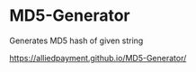 # MD5-Generator
Generates MD5 hash of given string       

https://alliedpayment.github.io/MD5-Generator/
